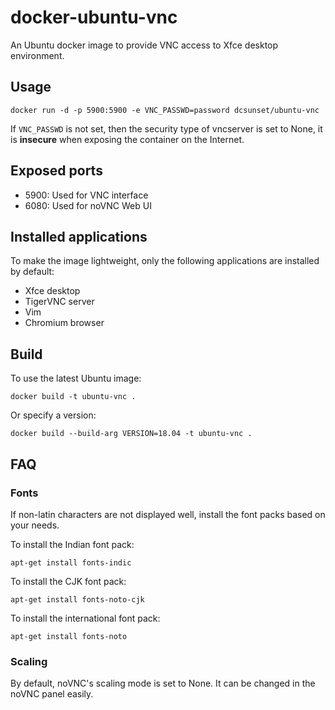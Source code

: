 # docker-ubuntu-vnc

An Ubuntu docker image to provide VNC access to
Xfce desktop environment.

## Usage

```
docker run -d -p 5900:5900 -e VNC_PASSWD=password dcsunset/ubuntu-vnc
```

If `VNC_PASSWD` is not set,
then the security type of vncserver is set to None,
it is **insecure** when exposing the container on the Internet.

## Exposed ports

* 5900: Used for VNC interface
* 6080: Used for noVNC Web UI

## Installed applications

To make the image lightweight,
only the following applications are installed by default:

* Xfce desktop
* TigerVNC server
* Vim
* Chromium browser

## Build

To use the latest Ubuntu image:

```
docker build -t ubuntu-vnc .
```

Or specify a version:

```
docker build --build-arg VERSION=18.04 -t ubuntu-vnc .
```

## FAQ

### Fonts

If non-latin characters are not displayed well,
install the font packs based on your needs.

To install the Indian font pack:

```
apt-get install fonts-indic
```

To install the CJK font pack:

```
apt-get install fonts-noto-cjk
```

To install the international font pack:

```
apt-get install fonts-noto
```

### Scaling

By default, noVNC's scaling mode is set to None.
It can be changed in the noVNC panel easily.
